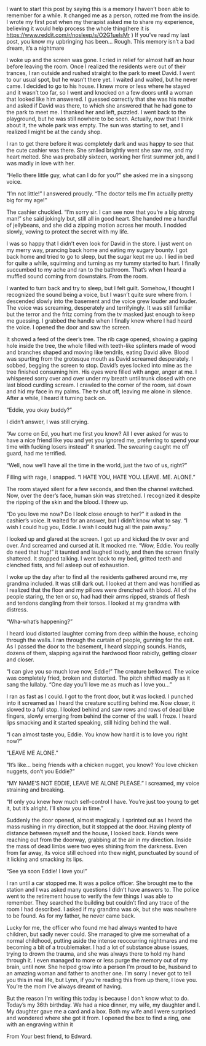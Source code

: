 

I want to start this post by saying this is a memory I haven’t been able to remember for a while. It changed me as a person, rotted me from the inside. I wrote my first post when my therapist asked me to share my experience, believing it would help process the whole thing(here it is https://www.reddit.com/r/nosleep/s/O2G1uelsMr )
If you’ve read my last post, you know my upbringing has been… Rough. This memory isn’t a bad dream, it’s a nightmare

 I woke up and the screen was gone. I cried in relief for almost half an hour before leaving the room. Once I realized the residents were out of their trances, I ran outside and rushed straight to the park to meet David. I went to our usual spot, but he wasn’t there yet. I waited and waited, but he never came. I decided to go to his house. I knew more or less where he stayed and it wasn’t too far, so I went and knocked on a few doors until a woman that looked like him answered. I guessed correctly that she was his mother and asked if David was there, to which she answered that he had gone to the park to meet me. I thanked her and left, puzzled. I went back to the playground, but he was still nowhere to be seen. Actually, now that I think about it, the whole park was empty. The sun was starting to set, and I realized I might be at the candy shop.

 I ran to get there before it was completely dark and was happy to see that the cute cashier was there. She smiled brightly went she saw me, and my heart melted. She was probably sixteen, working her first summer job, and I was madly in love with her.

“Hello there little guy, what can I do for you?” she asked me in a singsong voice.

“I’m not little!” I answered proudly. “The doctor tells me I’m actually pretty big for my age!”

The cashier chuckled. “I’m sorry sir. I can see now that you’re a big strong man!” she said jokingly but, still all in good heart. She handed me a handful of jellybeans, and she did a zipping motion across her mouth. I nodded slowly, vowing to protect the secret with my life.

I was so happy that I didn’t even look for David in the store. I just went on my merry way, prancing back home and eating my sugary bounty. I got back home and tried to go to sleep, but the sugar kept me up. I lied in bed for quite a while, squirming and turning as my tummy started to hurt. I finally succumbed to my ache and ran to the bathroom. That’s when I heard a muffled sound coming from downstairs. From the room. 

I wanted to turn back and try to sleep, but I felt guilt. Somehow, I thought I recognized the sound being a voice, but I wasn’t quite sure where from. I descended slowly into the basement and the voice grew louder and louder. The voice was screaming, desperately and terrifyingly. It was still familiar but the terror and the fritz coming from the tv masked just enough to keep me guessing. I grabbed the handle when I finally knew where I had heard the voice. I opened the door and saw the screen. 

It showed a feed of the deer’s tree. The rib cage opened, showing a gaping hole inside the tree, the whole filled with teeth-like splinters made of wood and branches shaped and moving like tendrils, eating David alive. Blood was spurting from the grotesque mouth as David screamed desperately. I sobbed, begging the screen to stop. David’s eyes locked into mine as the tree finished consuming him. His eyes were filled with anger, anger at me. I whispered sorry over and over under my breath until trunk closed with one last blood curdling scream. I crawled to the corner of the room, sat down and hid my face in my palms. The tv shut off, leaving me alone in silence. After a while, I heard it turning back on.

“Eddie, you okay buddy?”

I didn’t answer, I was still crying.

“Aw come on Ed, you hurt me first you know? All I ever asked for was to have a nice friend like you and yet you ignored me, preferring to spend your time with fucking losers instead” it snarled. The swearing caught me off guard, had me terrified. 

“Well, now we’ll have all the time in the world, just the two of us, right?”

Filling with rage, I snapped. “I HATE YOU, HATE YOU. LEAVE. ME. ALONE.”

The room stayed silent for a few seconds, and then the channel switched. Now, over the deer’s face, human skin was stretched. I recognized it despite the ripping of the skin and the blood. I threw up.

“Do you love me now? Do I look close enough to her?” it asked in the cashier’s voice. It waited for an answer, but I didn’t know what to say. “I wish I could hug you, Eddie. I wish I could hug all the pain away.”

 I looked up and glared at the screen. I got up and kicked the tv over and over. And screamed and cursed at it. It mocked me. “Wow, Eddie. You really do need that hug!” it taunted and laughed loudly, and then the screen finally shattered. It stopped talking. I went back to my bed, gritted teeth and clenched fists, and fell asleep out of exhaustion.

I woke up the day after to find all the residents gathered around me, my grandma included. It was still dark out. I looked at them and was horrified as I realized that the floor and my pillows were drenched with blood. All of the people staring, the ten or so, had had their arms ripped, strands of flesh and tendons dangling from their torsos. I looked at my grandma with distress.

“Wha-what’s happening?”

I heard loud distorted laughter coming from deep within the house, echoing through the walls. I ran through the curtain of people, gunning for the exit. As I passed the door to the basement, I heard slapping sounds. Hands, dozens of them, slapping against the hardwood floor rabidly, getting closer and closer.

“I can give you so much love now, Eddie!” The creature bellowed. The voice was completely fried, broken and distorted. The pitch shifted madly as it sang the lullaby. “One day you’ll love me as much as I love you…”

I ran as fast as I could. I got to the front door, but it was locked. I punched into it screamed as I heard the creature scuttling behind me. Now closer, it slowed to a full stop. I looked behind and saw rows and rows of dead blue fingers, slowly emerging from behind the corner of the wall. I froze. I heard lips smacking and it started speaking, still hiding behind the wall.

“I can almost taste you, Eddie. You know how hard it is to love you right now?”

“LEAVE ME ALONE.”

“It’s like… being friends with a chicken nugget, you know? You love chicken nuggets, don’t you Eddie?”

“MY NAME’S NOT EDDIE, LEAVE ME ALONE PLEASE.” I screamed, my voice straining and breaking.

“If only you knew how much self-control I have. You’re just too young to get it, but it’s alright. I’ll show you in time.”

Suddenly the door opened, almost magically. I sprinted out as I heard the mass rushing in my direction, but it stopped at the door. Having plenty of distance between myself and the house, I looked back. Hands were reaching out from the doorway, grabbing at the air in my direction. Inside the mass of dead limbs were two eyes shining from the darkness. Even from far away, its voice still echoed into thew night, punctuated by sound of it licking and smacking its lips.

“See ya soon Eddie! I love you!”

I ran until a car stopped me. It was a police officer. She brought me to the station and I was asked many questions I didn’t have answers to. The police went to the retirement house to verify the few things I was able to remember. They searched the building but couldn’t find any trace of the room I had described. I asked if my grandma was ok, but she was nowhere to be found. As for my father, he never came back.

Lucky for me, the officer who found me had always wanted to have children, but sadly never could. She managed to give me somewhat of a normal childhood, putting aside the intense reoccurring nightmares and me becoming a bit of a troublemaker. I had a lot of substance abuse issues, trying to drown the trauma, and she was always there to hold my hand through it. I even managed to more or less purge the memory out of my brain, until now. She helped grow into a person I’m proud to be, husband to an amazing woman and father to another one. I’m sorry I never got to tell you this in real life, but Lynn, if you’re reading this from up there, I love you. You’re the mom I’ve always dreamt of having. 

But the reason I’m writing this today is because I don’t know what to do. Today’s my 36th birthday. We had a nice dinner, my wife, my daughter and I. My daughter gave me a card and a box. Both my wife and I were surprised and wondered where she got it from. I opened the box to find a ring, one with an engraving within it





From Your best friend, to Edward.






